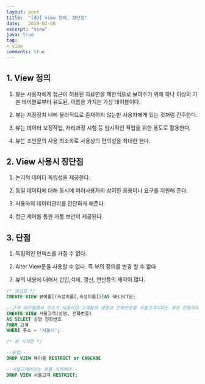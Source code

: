 ```yaml
---
layout: post
title:  "[db] view 정의, 장단점"
date:   2019-02-06
excerpt: "view"
java: true
tag:
- view
comments: true
---
```


## 1. View 정의

1. 뷰는 사용자에게 접근이 허용된 자료만을 제한적으로 보여주기 위해 하나 이상의 기본 테이블로부터 유도된, 이름을 가지는 가상 테이블이다.

2. 뷰는 저장장치 내에 물리적으로 존재하지 않는만 사용자에게 있는 것처럼 간주한다.

3. 뷰는 데이터 보정작업, 처리과정 시험 등 임시적인 작업을 위한 용도로 활용한다.

4. 뷰는 조인문의 사용 최소화로 사용상의 편의성을 최대한 한다.

## 2. View 사용시 장단점

1. 논리적 데이터 독립성을 제공한다.

2. 동일 데이터에 대해 동시에 여러사용자의 상이한 응용이나 요구를 지원해 준다.

3. 사용자의 데이터관리를 간단하게 해준다.

4. 접근 제어를 통한 자동 보안이 제공된다.

## 3. 단점

1. 독립적인 인덱스를 가질 수 없다.

2. Alter View문을 사용할 수 없다. 즉 뷰의 정의를 변경 할 수 없다

3. 뷰의 내용에 대해서 삽입,삭제, 갱신, 연산등의 제약이 많다.

```sql
/* 생성문 */
CREATE VIEW 뷰이름[(속성이름[,속성이름])]AS SELECT문;

--고객 테이블에서 주소가 서울시인 고객들의 성명과 전화번호를 서울고객이라는 뷰로 만들어라--
CREATE VIEW 서울고객(성명, 전화번호)
AS SELECT 성명 전화번호
FROM 고객
WHERE 주소 = '서울시';

/* 뷰 삭제문 */

--문법--
DROP VIEW 뷰이름 RESTRICT or CASCADE

--서울고객이라는 뷰를 삭제해라--
DROP VIEW 서울고객 RESTRICT;

```